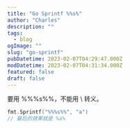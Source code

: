 ```yaml
---
title: "Go Sprintf %%s%"
author: "Charles"
description: ""
tags:
  - blog
ogImage: ""
slug: "go-sprintf"
pubDatetime: 2023-02-07T04:29:47.000Z
modDatetime: 2023-02-07T04:31:34.000Z
featured: false
draft: false
---
```


要用 %%%s%%，不能用 \ 转义。

```go
fmt.Sprintf("%%%s%%", "a")
// 最后的效果就是 %a%
```
